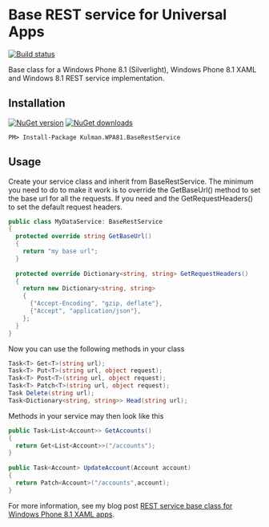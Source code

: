 Base REST service for Universal Apps
============================

[![Build status](https://ci.appveyor.com/api/projects/status/tyk3ff6jamxondgh?svg=true)](https://ci.appveyor.com/project/igorkulman/kulman-wpa81-baserestservice)

Base class for a Windows Phone 8.1 (Silverlight), Windows Phone 8.1 XAML and Windows 8.1 REST service implementation.

## Installation

[![NuGet version](http://img.shields.io/nuget/v/Kulman.WPA81.BaseRestService.svg?style=flat)](https://nuget.org/packages/Nancy.LightningCache.2)  [![NuGet downloads](http://img.shields.io/nuget/dt/Kulman.WPA81.BaseRestService.svg?style=flat)](https://nuget.org/packages/Kulman.WPA81.BaseRestService)

	PM> Install-Package Kulman.WPA81.BaseRestService
	
## Usage

Create your service class and inherit from BaseRestService. The minimum you need to do to make it work is to override the GetBaseUrl() method to set the base url for all the requests. If you need and the GetRequestHeaders() to set the default request headers.

```csharp
public class MyDataService: BaseRestService
{
  protected override string GetBaseUrl()
  {
    return "my base url";
  }
  
  protected override Dictionary<string, string> GetRequestHeaders()
  {
    return new Dictionary<string, string>
    {
      {"Accept-Encoding", "gzip, deflate"},
      {"Accept", "application/json"},
    };
  }
}
```

Now you can use the following methods in your class

```csharp
Task<T> Get<T>(string url);
Task<T> Put<T>(string url, object request);
Task<T> Post<T>(string url, object request);
Task<T> Patch<T>(string url, object request);
Task Delete(string url);
Task<Dictionary<string, string>> Head(string url);
```

Methods in your service may then look like this

```csharp
public Task<List<Account>> GetAccounts()
{
  return Get<List<Account>>("/accounts");
}
 
public Task<Account> UpdateAccount(Account account)
{
  return Patch<Account>("/accounts",account);
}
```

For more information, see my blog post [REST service base class for Windows Phone 8.1 XAML apps](http://blog.kulman.sk/rest-service-base-class-for-windows-phone-8-1-xaml-apps/).
